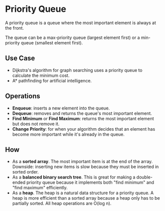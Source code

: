# Priority Queue

A priority queue is a queue where the most important element is always at the front.

The queue can be a max-priority queue (largest element first) or a min-priority queue (smallest element first).

## Use Case
  * Dijkstra's algorithm for graph searching uses a priority queue to calculate the minimum cost.
  * A* pathfinding for artificial intelligence.

## Operations
  * **Enqueue**: inserts a new element into the queue.
  * **Dequeue**: removes and returns the queue's most important element.
  * **Find Minimum** or **Find Maximum**: returns the most important element but does not remove it.
  * **Change Priority**: for when your algorithm decides that an element has become more important while it's already in the queue.

## How
  * As a **sorted array**. The most important item is at the end of the array. Downside: inserting new items is slow because they must be inserted in sorted order.
  * As a **balanced binary search tree**. This is great for making a double-ended priority queue because it implements both "find minimum" and "find maximum" efficiently.
  * As a **heap**. The heap is a natural data structure for a priority queue. A heap is more efficient than a sorted array because a heap only has to be partially sorted. All heap operations are O(log n).
